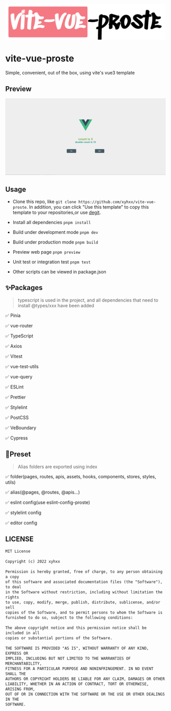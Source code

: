 <img src="https://raw.githubusercontent.com/xyhxx/program_preview/master/logo/vite-vue-proste.png" />

# vite-vue-proste

Simple, convenient, out of the box, using vite's vue3 template

## Preview

<img src="https://raw.githubusercontent.com/xyhxx/program_preview/master/vite-vue-proste/preview.png" />

## Usage

- Clone this repo, like `git clone https://github.com/xyhxx/vite-vue-proste`. In
  addition, you can click "Use this template" to copy this template to your
  repositories,or use <a href="https://github.com/Rich-Harris/degit">degit</a>.

- Install all dependencies `pnpm install`

- Build under development mode `pnpm dev`

- Build under production mode `pnpm build`

- Preview web page `pnpm preview`

- Unit test or integration test `pnpm test`

- Other scripts can be viewed in package.json

## ✨Packages

> typescript is used in the project, and all dependencies that need to install
> @types/xxx have been added

✅ Pinia

✅ vue-router

✅ TypeScript

✅ Axios

✅ Vitest

✅ vue-test-utils

✅ vue-query

✅ ESLint

✅ Prettier

✅ Stylelint

✅ PostCSS

✅ VeBoundary

✅ Cypress

## 🎊Preset

> Alias folders are exported using index

✅ folder(pages, routes, apis, assets, hooks, components, stores, styles, utils)

✅ alias(@pages, @routes, @apis...)

✅ eslint config(use eslint-config-proste)

✅ stylelint config

✅ editor config

## LICENSE

```
MIT License

Copyright (c) 2022 xyhxx

Permission is hereby granted, free of charge, to any person obtaining a copy
of this software and associated documentation files (the "Software"), to deal
in the Software without restriction, including without limitation the rights
to use, copy, modify, merge, publish, distribute, sublicense, and/or sell
copies of the Software, and to permit persons to whom the Software is
furnished to do so, subject to the following conditions:

The above copyright notice and this permission notice shall be included in all
copies or substantial portions of the Software.

THE SOFTWARE IS PROVIDED "AS IS", WITHOUT WARRANTY OF ANY KIND, EXPRESS OR
IMPLIED, INCLUDING BUT NOT LIMITED TO THE WARRANTIES OF MERCHANTABILITY,
FITNESS FOR A PARTICULAR PURPOSE AND NONINFRINGEMENT. IN NO EVENT SHALL THE
AUTHORS OR COPYRIGHT HOLDERS BE LIABLE FOR ANY CLAIM, DAMAGES OR OTHER
LIABILITY, WHETHER IN AN ACTION OF CONTRACT, TORT OR OTHERWISE, ARISING FROM,
OUT OF OR IN CONNECTION WITH THE SOFTWARE OR THE USE OR OTHER DEALINGS IN THE
SOFTWARE.


```
